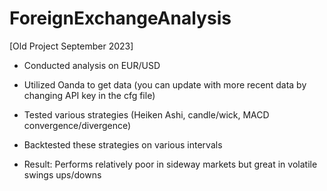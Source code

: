 ﻿# ForeignExchangeAnalysis 
[Old Project September 2023]
- Conducted analysis on EUR/USD 
- Utilized Oanda to get data (you can update with more recent data by changing API key in the cfg file)
- Tested various strategies (Heiken Ashi, candle/wick, MACD convergence/divergence)
- Backtested these strategies on various intervals

- Result: Performs relatively poor in sideway markets but great in volatile swings ups/downs
